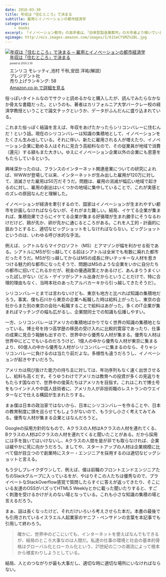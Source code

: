 ```yaml
---
date: 2016-03-30
title: 年収は「住むところ」で決まる
subtitle: 雇用とイノベーションの都市経済学
categories: 
    - books
excerpt: 「イノベーション都市」の高卒者は、「旧来型製造業都市」の大卒者より稼いでいる!?新しい仕事はどこで生まれているか?「ものづくり」大国にとっての不都合な真実。
ogimage: http://ecx.images-amazon.com/images/I/61SeCYSMZ%2BL.jpg
---
```


<div class="azlink-box"><div class="azlink-image" style="float:left"><a href="http://www.amazon.co.jp/exec/obidos/ASIN/B00JUDYNSS/warikiru-22/ref=nosim/" name="azlinklink" target="_blank"><img src="http://ecx.images-amazon.com/images/I/61SeCYSMZ%2BL._SL160_.jpg" alt="年収は「住むところ」で決まる ─ 雇用とイノベーションの都市経済学" style="border:none" /></a></div><div class="azlink-info" style="float:left;margin-left:15px;line-height:120%"><div class="azlink-name" style="margin-bottom:10px;line-height:120%"><a href="http://www.amazon.co.jp/exec/obidos/ASIN/B00JUDYNSS/warikiru-22/ref=nosim/" name="azlinklink" target="_blank">年収は「住むところ」で決まる</a><div class="azlink-powered-date" style="font-size:7pt;margin-top:5px;font-family:verdana;line-height:120%">posted at 2016.3.30</div></div><div class="azlink-detail">エンリコ モレッティ,池村 千秋,安田 洋祐(解説）<br />プレジデント社<br />売り上げランキング: 58<br /></div><div class="azlink-link" style="margin-top:5px"><a href="http://www.amazon.co.jp/exec/obidos/ASIN/B00JUDYNSS/warikiru-22/ref=nosim/" target="_blank">Amazon.co.jp で詳細を見る</a></div></div><div class="azlink-footer" style="clear:left"></div></div>

俗っぽいタイトルなのでサクッと読めるかなと購入したが、読んでみたらなかなか骨太な書籍だった。というのも、著者はカリフォルニア大学バークレー校の経済学教授ということで論文チックというか、データがふんだんに盛り込まれている。

これまた俗っぽく結論を言えば、年収をあげたかったらシリコンバレーに住むんだ！という話。現在のシリコンバレーは知識の集積地として、イノベーションをたくさん生み出している。それに伴い、新たに雇用される人が増えたり、イノベーション企業に勤める人はそれに見合う高給料なので、その従業員が地域で消費（還元）する額もまた大きい。ゆえにイノベーション企業以外の企業にも恩恵をもたらしているという。

興味深かったのは、フランスのインターネット関連産業についての研究によれば、WWWが登場して以来、インターネットが生み出した雇用が120万に対して、消滅させた雇用は50万だそうだ。問題は、雇用の消滅が幅広い地域で起きるのに対し、雇用の創出はいくつかの地域に集中していることで、これが実感とのズレの原因なんだと理解した。

イノベーションが経済を牽引するので、国家はイノベーションが生まれやすい都市を計画しなければならないが、それがまた難しい。結局、イケてる企業が集まれば、集積効果でさらにイケてる企業が集まる好循環が生まれ勝手にそうなるわけだけど、鶏が先か、卵が先かに通じるところがある。これを人工的・計画的に狙おうとすると、適切なビッグショットをしなければならない。ビッグショットというのは、いわゆる呼び水的な手法。

例えば、シアトルならマイクロソフト（MS）とアマゾンが幅を利かせる街である。シアトルにMSが引っ越してくる前はシアトルは全米でも有数に廃れた都市だったそうだ。MSが引っ越してからはMSの成長に伴いテッキーな人材を惹きつける魅力的な都市になったそうで、問題はMSのような企業をいかに自分たちの都市に招いてこれるかだが、税金の優遇政策とかあるけど、あんまりうまくいった試しがない（ビル・ゲイツがシアトル出身だからということだけで、特に合理的理由もなく、当時本社のあったアルバカーキから引っ越してきたそうだ）。

シリコンバレーとまでは言わないけども、東京も地方と比べれば知識の集積地だろう。事実、僕も石川から東京の企業へ転職した時は給料上がったし、東京の会社からまた別の東京の会社へ転職することで給料はあがった。多くのIT企業が集まればマッチングの幅も広がるし、企業間同士での知識も伝播しやすい。

一方、シリコンバレーはアメリカの集積地ばかりでなく世界の知識の集積地となっている。博士号を持つ高学歴の移民の受け入れに比較的寛容であったり、仕事の成果に見合う報酬も出すので、世界中から優秀な人材が集まる。優秀な人材は世界中にどこでもいるのだろうけど、1億人の中から優秀な人材が東京に集まるより、60億人の中から優秀な人材がシリコンバレーに集まるのなら、そりゃシリコンバレーに負けるのは当たり前だよな。多様性も違うだろうし、イノベーションが起きやすいだろう。

アメリカは飛び抜けた能力の持ち主に対しては、年功序列もなく速く出世させるし、給料も高くだす。そうゆうわけでアメリカは教育への投資が多くの見返りをもたらす国なので、世界中の俊英たちはアメリカを目指す。これはこれで博士号をもつインド人や中国人技術者に、アメリカ人が非技術職のレストランのウエイターなどで仕える構図が生まれたりする。

まぁ僕は日本の政治家ではないから、日本にシリコンバレーを作ることや、日本の教育制度に頭を巡らせてもしょうがないので、もう少し小さく考えてみてみる。優秀な人材が集まる企業とはなんだろうと。

Googleの採用方針的なもので、Aクラスの人材はAクラスの人材を連れてくる、Bクラスの人材はCクラスの人材を連れてくると聞いたことがある。だから採用には手を抜いてはいけないし、Aクラスの人間を是が非でも取らなければ、企業は緩やかに死に向かうだろう。ましてや、スタートアップの人材は企業規模に比べて個が目立つので創業時にスター・エンジニアを採用するのは適切なビッグショットと言える。

もう少しブレイクダウンして、例えば、僕は前職のフロントエンドエンジニアたちのSlackグループに入っているをが、やはりそこの人たちは優秀なので、プライベートなStackOverflow感覚で質問したらすぐに答えが返ってきたり、そこにいる友達のOSSがバズってHTML5 Weeklyとかに載った聞いたりすると、すごく刺激を受けるかけがえのない場となっている。これも小さな知識の集積の場と言えるだろう。

まぁ、話は長くなったけど、それだけいろいろ考えさせらた本だ。本書の最後でも引用されているイスラエル人起業家のヤニフ・ペンサドンの言葉を本記事でも引用して終わろう。

> 確かに、世界中のどこにいても、インターネットを使えばなんでもできるが、結局のところ大事なのは人間だ。私達の仕事の環境と社会の基本的骨格はグローバル化とローカル化という、21世紀の二つの潮流によって根本から様変わりしようとしている。

結局、人とのつながりが最も大事だし、適切な時に適切な場所にいなければならない。
